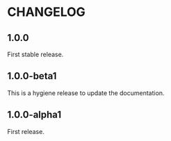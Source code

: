# CHANGELOG

## 1.0.0

First stable release.

## 1.0.0-beta1

This is a hygiene release to update the documentation.

## 1.0.0-alpha1

First release.
